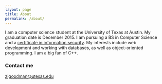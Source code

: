 ```yaml
---
layout: page
title: About
permalink: /about/
---
```


I am a computer science student at the University of Texas at Austin. My graduation date is December 2015. I am pursuing a BS in Computer Science and a [certificate in information security](http://www.cs.utexas.edu/undergraduate-program/academics/certificate-programs/infosec). My interests include web development and working with databases, as well as object-oriented programming. I am a big fan of C++.

### Contact me

[zjgoodman@utexas.edu](mailto:zjgoodman@utexas.edu)
